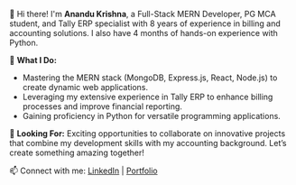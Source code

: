 👋 Hi there! I'm **Anandu Krishna**, a Full-Stack MERN Developer, PG MCA student, and Tally ERP specialist with 8 years of experience in billing and accounting solutions. I also have 4 months of hands-on experience with Python.

🌟 **What I Do:**
- Mastering the MERN stack (MongoDB, Express.js, React, Node.js) to create dynamic web applications.
- Leveraging my extensive experience in Tally ERP to enhance billing processes and improve financial reporting.
- Gaining proficiency in Python for versatile programming applications.

🚀 **Looking For:**
Exciting opportunities to collaborate on innovative projects that combine my development skills with my accounting background. Let’s create something amazing together!

📫 Connect with me: [LinkedIn](https://www.linkedin.com/in/anandukrishna) | [Portfolio](https://yourportfolio.com)
